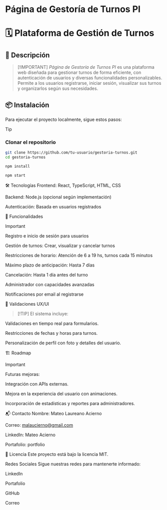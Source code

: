 # Página de Gestoría de Turnos PI

# 🗓️ Plataforma de Gestión de Turnos

## 📌 Descripción

> [!IMPORTANT] *Página de Gestoría de Turnos PI* es una plataforma web diseñada para gestionar turnos de forma eficiente, con autenticación de usuarios y diversas funcionalidades personalizables. Permite a los usuarios registrarse, iniciar sesión, visualizar sus turnos y organizarlos según sus necesidades.

## 📦 Instalación

Para ejecutar el proyecto localmente, sigue estos pasos:

> [!TIP]

### Clonar el repositorio

```bash
git clone https://github.com/tu-usuario/gestoria-turnos.git 
cd gestoria-turnos

npm install

npm start

```

🛠 Tecnologías
Frontend: React, TypeScript, HTML, CSS

Backend: Node.js (opcional según implementación)

Autenticación: Basada en usuarios registrados

🚀 Funcionalidades
> [!IMPORTANT]

Registro e inicio de sesión para usuarios

Gestión de turnos: Crear, visualizar y cancelar turnos

Restricciones de horario: Atención de 6 a 19 hs, turnos cada 15 minutos

Máximo plazo de anticipación: Hasta 7 días

Cancelación: Hasta 1 día antes del turno

Administrador con capacidades avanzadas

Notificaciones por email al registrarse

📖 Validaciones UX/UI
> [!TIP] El sistema incluye:

Validaciones en tiempo real para formularios.

Restricciones de fechas y horas para turnos.

Personalización de perfil con foto y detalles del usuario.

🏗 Roadmap
> [!IMPORTANT]

Futuras mejoras:

Integración con APIs externas.

Mejora en la experiencia del usuario con animaciones.

Incorporación de estadísticas y reportes para administradores.

📬 Contacto
Nombre: Mateo Laureano Acierno

Correo: malaucierno@gmail.com

LinkedIn: Mateo Acierno

Portafolio: portfolio

📜 Licencia
Este proyecto está bajo la licencia MIT.

Redes Sociales
Sigue nuestras redes para mantenerte informado:

LinkedIn

Portafolio

GitHub

Correo
